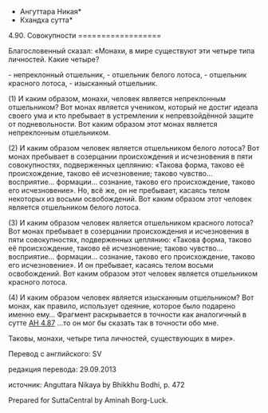 * Ангуттара Никая*
* Кхандха сутта*

4\.90\. Совокупности
\=\=\=\=\=\=\=\=\=\=\=\=\=\=\=\=\=\=

Благословенный сказал: «Монахи, в мире существуют эти четыре типа личностей\. Какие четыре?

\- непреклонный отшельник,
\- отшельник белого лотоса,
\- отшельник красного лотоса,
\- изысканный отшельник\.

\(1\) И каким образом, монахи, человек является непреклонным отшельником? Вот монах является учеником, который не достиг идеала своего ума и кто пребывает в устремлении к непревзойдённой защите от подневольности\. Вот каким образом этот монах является непреклонным отшельником\.

\(2\) И каким образом человек является отшельником белого лотоса? Вот монах пребывает в созерцании происхождения и исчезновения в пяти совокупностях, подверженных цеплянию: «Такова форма, таково её происхождение, таково её исчезновение; таково чувство… восприятие… формации… сознание, таково его происхождение, таково его исчезновение»\. Но, всё же, он не пребывает, касаясь телом некоторых из восьми освобождений\. Вот каким образом этот человек является отшельником белого лотоса\.

\(3\) И каким образом человек является отшельником красного лотоса? Вот монах пребывает в созерцании происхождения и исчезновения в пяти совокупностях, подверженных цеплянию: «Такова форма, таково её происхождение, таково её исчезновение; таково чувство… восприятие… формации… сознание, таково его происхождение, таково его исчезновение»\. И он пребывает, касаясь телом восьми освобождений\. Вот каким образом этот человек является отшельником красного лотоса\.

\(4\) И каким образом человек является изысканным отшельником? Вот монах, как правило, использует одеяние, которое было подарено именно ему… Фрагмент раскрывается в точности как аналогичный в сутте [АН 4\.87](/an4\.87/ru/sv) …то он мог бы сказать так в точности обо мне\.

Таковы, монахи, четыре типа личностей, существующих в мире»\.

Перевод с английского: SV

редакция перевода: 29\.09\.2013

источник: Anguttara Nikaya by Bhikkhu Bodhi, p\. 472

Prepared for SuttaCentral by Aminah Borg\-Luck\.